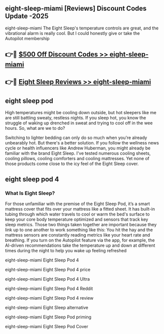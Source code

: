 ## eight-sleep-miami [Reviews​] Discount Codes Update -2025

eight-sleep-miami The Eight Sleep's temperature controls are great, and the vibrational alarm is really cool. But I could honestly give or take the Autopilot membership

## 👉🔴 [$500 Off Discount Codes >> eight-sleep-miami](http://download.freeplayer.one?title=eight-sleep-miami&ref=18-ES)

## 👉🔴 [Eight Sleep Reviews >> eight-sleep-miami](http://download.freeplayer.one?title=eight-sleep-miami&ref=18-ES)

## eight sleep pod

High temperatures might be cooling down outside, but hot sleepers like me are still battling sweaty, restless nights. If you sleep hot, you know the struggle of waking up drenched in sweat and trying to cool off in the wee hours. So, what are we to do?

Switching to lighter bedding can only do so much when you're already unbearably hot. But there's a better solution. If you follow the wellness news cycle or health influencers like Andrew Huberman, you might already be familiar with the brand Eight Sleep. I've tested numerous cooling sheets, cooling pillows, cooling comforters and cooling mattresses. Yet none of those products come close to the icy feel of the Eight Sleep cover.

## eight sleep pod 4

### What Is Eight Sleep?

For those unfamiliar with the premise of the Eight Sleep Pod, it’s a smart mattress cover that fits over your mattress like a fitted sheet. It has built-in tubing through which water travels to cool or warm the bed's surface to keep your core body temperature optimized and sensors that track key sleep metrics. Those two things taken together are important because they link up to one another to work something like this: You hit the hay and the mattress sensors are constantly reading metrics like your heart rate and breathing. If you turn on the Autopilot feature via the app, for example, the AI-driven recommendations take the temperature up and down at different times during the night to help you wake up feeling refreshed

eight-sleep-miami Eight Sleep Pod 4

eight-sleep-miami Eight Sleep Pod 4 price

eight-sleep-miami Eight Sleep Pod 4 Ultra

eight-sleep-miami Eight Sleep Pod 4 Reddit

eight-sleep-miami Eight Sleep Pod 4 review

eight-sleep-miami Eight Sleep alternative

eight-sleep-miami Eight Sleep Pod priming

eight-sleep-miami Eight Sleep Pod Cover
